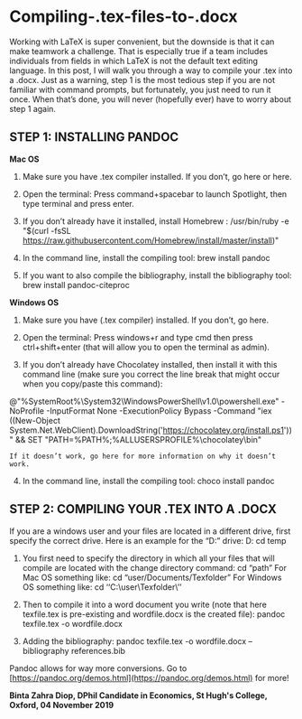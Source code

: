 # Compiling-.tex-files-to-.docx
Working with LaTeX is super convenient, but the downside is that it can make teamwork a challenge. That is especially true if a team includes individuals from fields in which LaTeX is not the default text editing language. In this post, I will walk you through a way to compile your .tex into a .docx. 
Just as a warning, step 1 is the most tedious step if you are not familiar with command prompts, but fortunately, you just need to run it once. When that’s done, you will never (hopefully ever) have to worry about step 1 again.

## STEP 1: INSTALLING PANDOC
**Mac OS**
1.	Make sure you have .tex compiler installed. If you don’t, go here or here.
2.	Open the terminal:
Press command+spacebar to launch Spotlight, then type terminal and press enter.

4.	If you don’t already have it installed, install Homebrew :
/usr/bin/ruby -e "$(curl -fsSL https://raw.githubusercontent.com/Homebrew/install/master/install)"

6.	In the command line, install the compiling tool:
brew install pandoc

8.	If you want to also compile the bibliography, install the bibliography tool:
brew install pandoc-citeproc

**Windows OS**
1.	Make sure you have (.tex compiler) installed. If you don’t, go here.
2.	Open the terminal:
Press windows+r and type cmd then press ctrl+shift+enter (that will allow you to open the terminal as admin).

3.	If you don’t already have Chocolatey installed, then install it with this command line (make sure you correct the line break that might occur when you copy/paste this command):
   
@"%SystemRoot%\System32\WindowsPowerShell\v1.0\powershell.exe" -NoProfile -InputFormat None -ExecutionPolicy Bypass -Command "iex ((New-Object System.Net.WebClient).DownloadString('https://chocolatey.org/install.ps1'))" && SET "PATH=%PATH%;%ALLUSERSPROFILE%\chocolatey\bin"

 	If it doesn’t work, go here for more information on why it doesn’t work.
4.	In the command line, install the compiling tool:
choco install pandoc

## STEP 2: COMPILING YOUR .TEX INTO A .DOCX
If you are a windows user and your files are located in a different drive, first specify the correct drive. Here is an example for the “D:” drive:
D: 
cd temp

1.	You first need to specify the directory in which all your files that will compile are located with the change directory command:
cd “path”
For Mac OS something like: cd “user/Documents/Texfolder”
For Windows OS something like: cd ‘‘C:\user\Texfolder\’’ 

2.	Then to compile it into a word document you write (note that here texfile.tex is pre-existing and wordfile.docx is the created file):
pandoc texfile.tex -o wordfile.docx

3.	Adding the bibliography:
pandoc texfile.tex -o wordfile.docx –bibliography references.bib


Pandoc allows for way more conversions. Go to [https://pandoc.org/demos.html](https://pandoc.org/demos.html) for more!


**Binta Zahra Diop, DPhil Candidate in Economics, St Hugh's College, Oxford, 04 November 2019**
